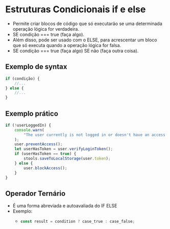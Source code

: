 # Estruturas Condicionais if e else

-   Permite criar blocos de código que só executarão se uma determinada operação lógica for verdadeira.
-   SE condição === true (faça algo).
-   Além disso, pode ser usado com o ELSE, para acrescentar um bloco que só executa quando a operação lógica for falsa.
-   SE condição === true (faça algo) SE não (faça outra coisa).

## Exemplo de syntax

```javascript
if (condição) {
	//...
} else {
	//...
}
```

## Exemplo prático

```javascript
if (!userLoggedIn) {
	console.warn(
		"The user currently is not logged in or doesn't have an access token avaliable",
	);
	user.preventAccess();
	let userHasToken = user.verifyLoginToken();
	if (userHasToken == true) {
		stools.saveToLocalStorage(user.token);
	} else {
		user.blockAccess();
	}
}
```

## Operador Ternário

-   É uma forma abreviada e autoavaliada do IF ELSE
-   Exemplo:
    -   ```javascript
        const result = condition ? case_true : case_false;
        ```
